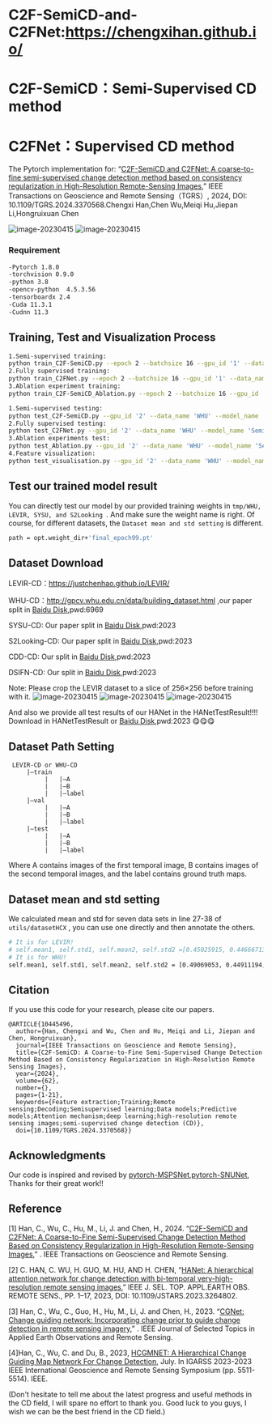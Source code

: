 # C2F-SemiCD-and-C2FNet:https://chengxihan.github.io/
# C2F-SemiCD：Semi-Supervised CD method
# C2FNet：Supervised CD method


The Pytorch implementation for:
“[C2F-SemiCD and C2FNet: A coarse-to-fine semi-supervised change detection method based on consistency regularization in High-Resolution Remote-Sensing Images](https://ieeexplore.ieee.org/document/10445496),” IEEE Transactions on Geoscience and Remote Sensing（TGRS）, 2024, DOI: 10.1109/TGRS.2024.3370568.Chengxi Han,Chen Wu,Meiqi Hu,Jiepan Li,Hongruixuan Chen


![image-20230415](/picture/C2F-SemiCD-C2FNet.png)
![image-20230415](/picture/Visualization.png)

### Requirement  
```bash
-Pytorch 1.8.0  
-torchvision 0.9.0  
-python 3.8  
-opencv-python  4.5.3.56  
-tensorboardx 2.4  
-Cuda 11.3.1  
-Cudnn 11.3  
```

## Training, Test and Visualization Process   

```bash
1.Semi-supervised training:
python train_C2F-SemiCD.py --epoch 2 --batchsize 16 --gpu_id '1' --data_name 'WHU' --train_ratio 0.05 --model_name 'SemiModel_noema04'
2.Fully supervised training:
python train_C2FNet.py --epoch 2 --batchsize 16 --gpu_id '1' --data_name 'WHU' --train_ratio 0.05 --model_name 'SemiModel_noema04'
3.Ablation experiment training:
python train_C2F-SemiCD_Ablation.py --epoch 2 --batchsize 16 --gpu_id '1' --data_name 'WHU' --train_ratio 0.05 --model_name 'SemiModel_noema04'

1.Semi-supervised testing:
python test_C2F-SemiCD.py --gpu_id '2' --data_name 'WHU' --model_name 'SemiModel_noema04'
2.Fully supervised testing:
python test_C2FNet.py --gpu_id '2' --data_name 'WHU' --model_name 'SemiModel_noema04'
3.Ablation experiments test:
python test_Ablation.py --gpu_id '2' --data_name 'WHU' --model_name 'SemiModel_noema04'
4.Feature visualization:
python test_visualisation.py --gpu_id '2' --data_name 'WHU' --model_name 'SemiModel_noema04'

```

## Test our trained model result  
You can directly test our model by our provided training weights in  `tmp/WHU, LEVIR, SYSU, and S2Looking `. And make sure the weight name is right. Of course, for different datasets, the `Dataset mean and std setting` is different.
```bash
path = opt.weight_dir+'final_epoch99.pt'
```

## Dataset Download   
 LEVIR-CD：https://justchenhao.github.io/LEVIR/  
 
 WHU-CD：http://gpcv.whu.edu.cn/data/building_dataset.html ,our paper split in [Baidu Disk](https://pan.baidu.com/s/16g3H1UsDMgqmXaVjiE319Q?pwd=6969),pwd:6969
 
SYSU-CD: Our paper split in [Baidu Disk](https://pan.baidu.com/s/1p0QfogZm4BM0dd1a0LTBBw?pwd=2023),pwd:2023

S2Looking-CD: Our paper split in [Baidu Disk](https://pan.baidu.com/s/1wAXPHhCLJTqPX0pC2RBMsg?pwd=2023),pwd:2023

CDD-CD: Our split in [Baidu Disk](https://pan.baidu.com/s/1cwJ0mEhcrbCWOJn5n-N5Jw?pwd=2023),pwd:2023

DSIFN-CD: Our split in [Baidu Disk]( https://pan.baidu.com/s/1-GD3z_eMoQglSJoi9P-6gw?pwd=2023),pwd:2023

 Note: Please crop the LEVIR dataset to a slice of 256×256 before training with it.
 ![image-20230415](/picture/GoogleGZ-CD.gif)
 ![image-20230415](/picture/WHU-CD.gif)
 ![image-20230415](/picture/LEVIR-CD.gif)
 
 And also we provide all test results of our HANet in the HANetTestResult!!!! Download in HANetTestResult or [Baidu Disk](https://pan.baidu.com/s/1nwPYkqtUIKe90KZoT5VO-A?pwd=2023 ),pwd:2023 😋😋😋

## Dataset Path Setting
```
 LEVIR-CD or WHU-CD  
     |—train  
          |   |—A  
          |   |—B  
          |   |—label  
     |—val  
          |   |—A  
          |   |—B  
          |   |—label  
     |—test  
          |   |—A  
          |   |—B  
          |   |—label
  ```        
 Where A contains images of the first temporal image, B contains images of the second temporal images, and the label contains ground truth maps.  
## Dataset mean and std setting 
We calculated mean and std for seven data sets in line 27-38 of `utils/datasetHCX` , you can use one directly and then annotate the others.
```bash
# It is for LEVIR!
# self.mean1, self.std1, self.mean2, self.std2 =[0.45025915, 0.44666713, 0.38134697],[0.21711577, 0.20401315, 0.18665968],[0.3455239, 0.33819652, 0.2888149],[0.157594, 0.15198614, 0.14440961]
# It is for WHU!
self.mean1, self.std1, self.mean2, self.std2 = [0.49069053, 0.44911194, 0.39301977], [0.17230505, 0.16819492,0.17020544],[0.49139765,0.49035382,0.46980983], [0.2150498, 0.20449342, 0.21956162]
```
## Citation 

 If you use this code for your research, please cite our papers.  

```
@ARTICLE{10445496,
  author={Han, Chengxi and Wu, Chen and Hu, Meiqi and Li, Jiepan and Chen, Hongruixuan},
  journal={IEEE Transactions on Geoscience and Remote Sensing}, 
  title={C2F-SemiCD: A Coarse-to-Fine Semi-Supervised Change Detection Method Based on Consistency Regularization in High-Resolution Remote Sensing Images}, 
  year={2024},
  volume={62},
  number={},
  pages={1-21},
  keywords={Feature extraction;Training;Remote sensing;Decoding;Semisupervised learning;Data models;Predictive models;Attention mechanism;deep learning;high-resolution remote sensing images;semi-supervised change detection (CD)},
  doi={10.1109/TGRS.2024.3370568}}

```
## Acknowledgments
 
 Our code is inspired and revised by [pytorch-MSPSNet](https://github.com/QingleGuo/MSPSNet-Change-Detection-TGRS),[pytorch-SNUNet](https://github.com/likyoo/Siam-NestedUNet), Thanks  for their great work!!  



## Reference  
[1] Han, C., Wu, C., Hu, M., Li, J. and Chen, H., 2024. 
“[C2F-SemiCD and C2FNet: A Coarse-to-Fine Semi-Supervised Change Detection Method Based on Consistency Regularization in High-Resolution Remote-Sensing Images](https://ieeexplore.ieee.org/document/10445496),” . IEEE Transactions on Geoscience and Remote Sensing.


[2] C. HAN, C. WU, H. GUO, M. HU, AND H. CHEN, 
“[HANet: A hierarchical attention network for change detection with bi-temporal very-high-resolution remote sensing images](https://ieeexplore.ieee.org/abstract/document/10093022),” IEEE J. SEL. TOP. APPL.EARTH OBS. REMOTE SENS., PP. 1–17, 2023, DOI: 10.1109/JSTARS.2023.3264802.

[3] Han, C., Wu, C., Guo, H., Hu, M., Li, J. and Chen, H., 2023. 
“[CGNet: Change guiding network: Incorporating change prior to guide change detection in remote sensing imagery](https://ieeexplore.ieee.org/abstract/document/10234560/),” . IEEE Journal of Selected Topics in Applied Earth Observations and Remote Sensing.

[4]Han, C., Wu, C. and Du, B., 2023, [HCGMNET: A Hierarchical Change Guiding Map Network For Change Detection](https://ieeexplore.ieee.org/abstract/document/10283341), July. In IGARSS 2023-2023 IEEE International Geoscience and Remote Sensing Symposium (pp. 5511-5514). IEEE.



(Don't hesitate to tell me about the latest progress and useful methods in the CD field, I will spare no effort to thank you. Good luck to you guys, I wish we can be the best friend in the CD field.)
